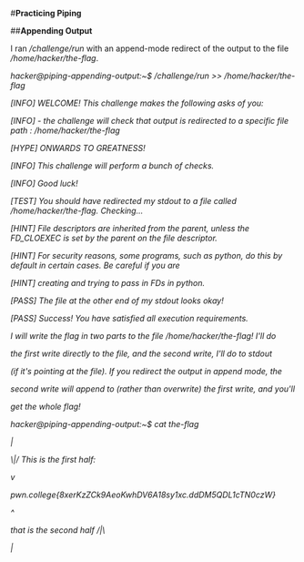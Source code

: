 #**Practicing Piping**

##**Appending Output**

I ran _/challenge/run_ with an append-mode redirect of the output to the file _/home/hacker/the-flag_.

_hacker@piping-appending-output:~$ /challenge/run >> /home/hacker/the-flag_

_\[INFO\] WELCOME! This challenge makes the following asks of you:_

_\[INFO\] - the challenge will check that output is redirected to a specific file path : /home/hacker/the-flag_

_\[HYPE\] ONWARDS TO GREATNESS!_

_\[INFO\] This challenge will perform a bunch of checks._

_\[INFO\] Good luck!_

_\[TEST\] You should have redirected my stdout to a file called /home/hacker/the-flag. Checking..._

_\[HINT\] File descriptors are inherited from the parent, unless the FD_CLOEXEC is set by the parent on the file descriptor._

_\[HINT\] For security reasons, some programs, such as python, do this by default in certain cases. Be careful if you are_

_\[HINT\] creating and trying to pass in FDs in python._

_\[PASS\] The file at the other end of my stdout looks okay!_

_\[PASS\] Success! You have satisfied all execution requirements._

_I will write the flag in two parts to the file /home/hacker/the-flag! I'll do_

_the first write directly to the file, and the second write, I'll do to stdout_

_(if it's pointing at the file). If you redirect the output in append mode, the_

_second write will append to (rather than overwrite) the first write, and you'll_

_get the whole flag!_

_hacker@piping-appending-output:~$ cat the-flag_

_|_

_\\|/ This is the first half:_

_v_

_pwn.college{8xerKzZCk9AeoKwhDV6A18sy1xc.ddDM5QDL1cTN0czW}_

_^_

_that is the second half /|\\_

_|_
